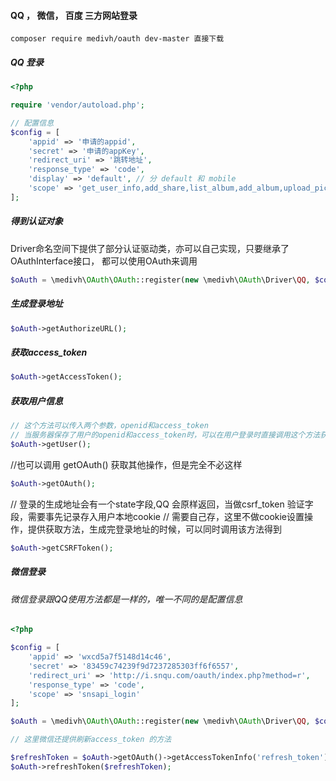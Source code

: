#### QQ ， 微信， 百度 三方网站登录

```
composer require medivh/oauth dev-master 直接下载
```

##### QQ 登录

```php
<?php

require 'vendor/autoload.php';

// 配置信息
$config = [
    'appid' => '申请的appid',
    'secret' => '申请的appKey',
    'redirect_uri' => '跳转地址',
    'response_type' => 'code',
    'display' => 'default', // 分 default 和 mobile
    'scope' => 'get_user_info,add_share,list_album,add_album,upload_pic,add_topic,add_one_blog,add_weibo,check_page_fans,add_t,add_pic_t,del_t,get_repost_list,get_info,get_other_info,get_fanslist,get_idolist,add_idol,del_idol,get_tenpay_addr' // 这里可以固定成这个
];
```

##### 得到认证对象
Driver命名空间下提供了部分认证驱动类，亦可以自己实现，只要继承了OAuthInterface接口，
都可以使用OAuth来调用

```php
$oAuth = \medivh\OAuth\OAuth::register(new \medivh\OAuth\Driver\QQ, $config);
```


##### 生成登录地址
```php
$oAuth->getAuthorizeURL();
```

##### 获取access_token

```php
$oAuth->getAccessToken();
```

##### 获取用户信息
```php
// 这个方法可以传入两个参数，openid和access_token 
// 当服务器保存了用户的openid和access_token时，可以在用户登录时直接调用这个方法获取用户信息
$oAuth->getUser();
```

//也可以调用 getOAuth() 获取其他操作，但是完全不必这样
```php
$oAuth->getOAuth();
```

// 登录的生成地址会有一个state字段,QQ 会原样返回，当做csrf_token 验证字段，需要事先记录存入用户本地cookie
// 需要自己存，这里不做cookie设置操作，提供获取方法，生成完登录地址的时候，可以同时调用该方法得到
```php
$oAuth->getCSRFToken();
```

##### 微信登录

###### 微信登录跟QQ使用方法都是一样的，唯一不同的是配置信息

```php
<?php

$config = [
    'appid' => 'wxcd5a7f5148d14c46',
    'secret' => '83459c74239f9d7237285303ff6f6557',
    'redirect_uri' => 'http://i.snqu.com/oauth/index.php?method=r',
    'response_type' => 'code',
    'scope' => 'snsapi_login'
];

$oAuth = \medivh\OAuth\OAuth::register(new \medivh\OAuth\Driver\QQ, $config);

// 这里微信还提供刷新access_token 的方法

$refreshToken = $oAuth->getOAuth()->getAccessTokenInfo('refresh_token'); // 这个值建议在获取access_token的时候直接获取并保存
$oAuth->refreshToken($refreshToken);
```